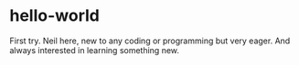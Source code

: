 # hello-world
First try.
Neil here, new to any coding or programming but very eager.
And always interested in learning something new.

